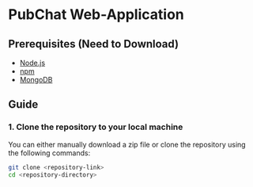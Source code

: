 # PubChat Web-Application

## Prerequisites (Need to Download)
- [Node.js](https://nodejs.org/)
- [npm](https://www.npmjs.com/)
- [MongoDB](https://www.mongodb.com/)

## Guide

### 1. Clone the repository to your local machine

You can either manually download a zip file or clone the repository using the following commands:

```bash
git clone <repository-link>
cd <repository-directory>
